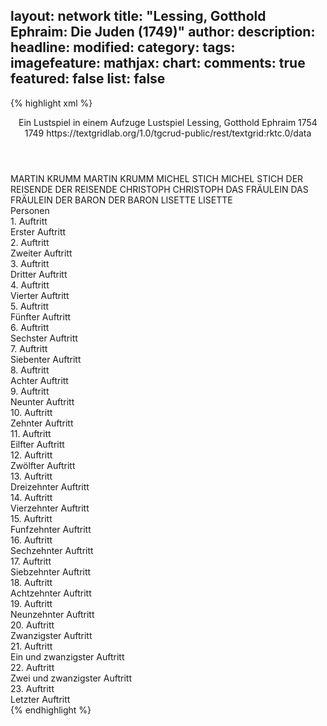 layout: network
title: "Lessing, Gotthold Ephraim: Die Juden (1749)"
author:
description:
headline:
modified:
category:
tags:
imagefeature:
mathjax:
chart:
comments: true
featured: false
list: false
---
{% highlight xml %}
<?xml-model href="http://raw.githubusercontent.com/DLiNa/project/master/rules/lina.rnc"?><?xml-model href="http://raw.githubusercontent.com/DLiNa/project/master/rules/lina.sch"?>
<play xmlns="http://lina.digital">
  <header>
    <title>Die Juden</title>
    <subtitle>Ein Lustspiel in einem Aufzuge</subtitle>
    <genretitle>Lustspiel</genretitle>
    <author>Lessing, Gotthold Ephraim</author>
    <date type="print" when="1754">1754</date>
    <date type="premiere" when="1749">1749</date>
    <date type="written"/>
    <source>https://textgridlab.org/1.0/tgcrud-public/rest/textgrid:rktc.0/data</source>
  </header>
  <personae>
    <character>
      <name>MARTIN KRUMM</name>
      <alias xml:id="martin_krumm">
        <name>MARTIN KRUMM</name>
      </alias>
    </character>
    <character>
      <name>MICHEL STICH</name>
      <alias xml:id="michel_stich">
        <name>MICHEL STICH</name>
      </alias>
    </character>
    <character>
      <name>DER REISENDE</name>
      <alias xml:id="der_reisende">
        <name>DER REISENDE</name>
      </alias>
    </character>
    <character>
      <name>CHRISTOPH</name>
      <alias xml:id="christoph">
        <name>CHRISTOPH</name>
      </alias>
    </character>
    <character>
      <name>DAS FRÄULEIN</name>
      <alias xml:id="das_fräulein">
        <name>DAS FRÄULEIN</name>
      </alias>
    </character>
    <character>
      <name>DER BARON</name>
      <alias xml:id="der_baron">
        <name>DER BARON</name>
      </alias>
    </character>
    <character>
      <name>LISETTE</name>
      <alias xml:id="lisette">
        <name>LISETTE</name>
      </alias>
    </character>
  </personae>
  <text>
    <div>
      <head>Personen</head>
    </div>
    <div>
      <head>1. Auftritt</head>
      <div>
        <head>Erster Auftritt</head>
        <sp who="#martin_krumm">
          <amount n="5" unit="speech_acts"/>
          <amount n="138" unit="words"/>
          <amount n="1" unit="lines"/>
          <amount n="739" unit="chars"/>
        </sp>
        <sp who="#michel_stich">
          <amount n="5" unit="speech_acts"/>
          <amount n="167" unit="words"/>
          <amount n="2" unit="lines"/>
          <amount n="896" unit="chars"/>
        </sp>
      </div>
    </div>
    <div>
      <head>2. Auftritt</head>
      <div>
        <head>Zweiter Auftritt</head>
        <sp who="#martin_krumm">
          <amount n="19" unit="speech_acts"/>
          <amount n="806" unit="words"/>
          <amount n="9" unit="lines"/>
          <amount n="4323" unit="chars"/>
        </sp>
        <sp who="#der_reisende">
          <amount n="18" unit="speech_acts"/>
          <amount n="492" unit="words"/>
          <amount n="11" unit="lines"/>
          <amount n="2662" unit="chars"/>
        </sp>
      </div>
    </div>
    <div>
      <head>3. Auftritt</head>
      <div>
        <head>Dritter Auftritt</head>
        <sp who="#der_reisende">
          <amount n="1" unit="speech_acts"/>
          <amount n="107" unit="words"/>
          <amount n="637" unit="chars"/>
        </sp>
      </div>
    </div>
    <div>
      <head>4. Auftritt</head>
      <div>
        <head>Vierter Auftritt</head>
        <sp who="#der_reisende">
          <amount n="7" unit="speech_acts"/>
          <amount n="242" unit="words"/>
          <amount n="3" unit="lines"/>
          <amount n="1384" unit="chars"/>
        </sp>
        <sp who="#christoph">
          <amount n="7" unit="speech_acts"/>
          <amount n="332" unit="words"/>
          <amount n="1867" unit="chars"/>
        </sp>
      </div>
    </div>
    <div>
      <head>5. Auftritt</head>
      <div>
        <head>Fünfter Auftritt</head>
        <sp who="#der_reisende">
          <amount n="6" unit="speech_acts"/>
          <amount n="84" unit="words"/>
          <amount n="4" unit="lines"/>
          <amount n="501" unit="chars"/>
        </sp>
        <sp who="#das_fräulein">
          <amount n="6" unit="speech_acts"/>
          <amount n="276" unit="words"/>
          <amount n="1" unit="lines"/>
          <amount n="1470" unit="chars"/>
        </sp>
      </div>
    </div>
    <div>
      <head>6. Auftritt</head>
      <div>
        <head>Sechster Auftritt</head>
        <sp who="#der_baron">
          <amount n="15" unit="speech_acts"/>
          <amount n="573" unit="words"/>
          <amount n="8" unit="lines"/>
          <amount n="3240" unit="chars"/>
        </sp>
        <sp who="#der_reisende">
          <amount n="15" unit="speech_acts"/>
          <amount n="380" unit="words"/>
          <amount n="7" unit="lines"/>
          <amount n="2061" unit="chars"/>
        </sp>
      </div>
    </div>
    <div>
      <head>7. Auftritt</head>
      <div>
        <head>Siebenter Auftritt</head>
        <sp who="#das_fräulein">
          <amount n="6" unit="speech_acts"/>
          <amount n="100" unit="words"/>
          <amount n="3" unit="lines"/>
          <amount n="524" unit="chars"/>
        </sp>
        <sp who="#der_baron">
          <amount n="6" unit="speech_acts"/>
          <amount n="199" unit="words"/>
          <amount n="4" unit="lines"/>
          <amount n="1070" unit="chars"/>
        </sp>
        <sp who="#der_reisende">
          <amount n="2" unit="speech_acts"/>
          <amount n="25" unit="words"/>
          <amount n="1" unit="lines"/>
          <amount n="141" unit="chars"/>
        </sp>
      </div>
    </div>
    <div>
      <head>8. Auftritt</head>
      <div>
        <head>Achter Auftritt</head>
        <sp who="#christoph">
          <amount n="5" unit="speech_acts"/>
          <amount n="122" unit="words"/>
          <amount n="2" unit="lines"/>
          <amount n="665" unit="chars"/>
        </sp>
        <sp who="#der_baron">
          <amount n="5" unit="speech_acts"/>
          <amount n="44" unit="words"/>
          <amount n="5" unit="lines"/>
          <amount n="224" unit="chars"/>
        </sp>
        <sp who="#der_reisende">
          <amount n="6" unit="speech_acts"/>
          <amount n="112" unit="words"/>
          <amount n="4" unit="lines"/>
          <amount n="583" unit="chars"/>
        </sp>
        <sp who="#das_fräulein">
          <amount n="6" unit="speech_acts"/>
          <amount n="158" unit="words"/>
          <amount n="3" unit="lines"/>
          <amount n="799" unit="chars"/>
        </sp>
      </div>
    </div>
    <div>
      <head>9. Auftritt</head>
      <div>
        <head>Neunter Auftritt</head>
        <sp who="#der_baron">
          <amount n="5" unit="speech_acts"/>
          <amount n="87" unit="words"/>
          <amount n="3" unit="lines"/>
          <amount n="459" unit="chars"/>
        </sp>
        <sp who="#das_fräulein">
          <amount n="1" unit="speech_acts"/>
          <amount n="27" unit="words"/>
          <amount n="140" unit="chars"/>
        </sp>
        <sp who="#lisette">
          <amount n="3" unit="speech_acts"/>
          <amount n="22" unit="words"/>
          <amount n="2" unit="lines"/>
          <amount n="121" unit="chars"/>
        </sp>
        <sp who="#christoph">
          <amount n="2" unit="speech_acts"/>
          <amount n="54" unit="words"/>
          <amount n="315" unit="chars"/>
        </sp>
      </div>
    </div>
    <div>
      <head>10. Auftritt</head>
      <div>
        <head>Zehnter Auftritt</head>
        <sp who="#lisette">
          <amount n="17" unit="speech_acts"/>
          <amount n="213" unit="words"/>
          <amount n="15" unit="lines"/>
          <amount n="1122" unit="chars"/>
        </sp>
        <sp who="#christoph">
          <amount n="17" unit="speech_acts"/>
          <amount n="580" unit="words"/>
          <amount n="7" unit="lines"/>
          <amount n="3092" unit="chars"/>
        </sp>
      </div>
    </div>
    <div>
      <head>11. Auftritt</head>
      <div>
        <head>Eilfter Auftritt</head>
        <sp who="#lisette">
          <amount n="15" unit="speech_acts"/>
          <amount n="350" unit="words"/>
          <amount n="9" unit="lines"/>
          <amount n="1815" unit="chars"/>
        </sp>
        <sp who="#martin_krumm">
          <amount n="15" unit="speech_acts"/>
          <amount n="287" unit="words"/>
          <amount n="12" unit="lines"/>
          <amount n="1488" unit="chars"/>
        </sp>
      </div>
    </div>
    <div>
      <head>12. Auftritt</head>
      <div>
        <head>Zwölfter Auftritt</head>
        <sp who="#das_fräulein">
          <amount n="2" unit="speech_acts"/>
          <amount n="19" unit="words"/>
          <amount n="2" unit="lines"/>
          <amount n="91" unit="chars"/>
        </sp>
        <sp who="#lisette">
          <amount n="3" unit="speech_acts"/>
          <amount n="24" unit="words"/>
          <amount n="3" unit="lines"/>
          <amount n="100" unit="chars"/>
        </sp>
        <sp who="#martin_krumm">
          <amount n="3" unit="speech_acts"/>
          <amount n="36" unit="words"/>
          <amount n="3" unit="lines"/>
          <amount n="167" unit="chars"/>
        </sp>
      </div>
    </div>
    <div>
      <head>13. Auftritt</head>
      <div>
        <head>Dreizehnter Auftritt</head>
        <sp who="#das_fräulein">
          <amount n="6" unit="speech_acts"/>
          <amount n="130" unit="words"/>
          <amount n="2" unit="lines"/>
          <amount n="628" unit="chars"/>
        </sp>
        <sp who="#lisette">
          <amount n="5" unit="speech_acts"/>
          <amount n="153" unit="words"/>
          <amount n="785" unit="chars"/>
        </sp>
      </div>
    </div>
    <div>
      <head>14. Auftritt</head>
      <div>
        <head>Vierzehnter Auftritt</head>
        <sp who="#lisette">
          <amount n="15" unit="speech_acts"/>
          <amount n="476" unit="words"/>
          <amount n="5" unit="lines"/>
          <amount n="2632" unit="chars"/>
        </sp>
        <sp who="#christoph">
          <amount n="14" unit="speech_acts"/>
          <amount n="566" unit="words"/>
          <amount n="4" unit="lines"/>
          <amount n="2870" unit="chars"/>
        </sp>
      </div>
    </div>
    <div>
      <head>15. Auftritt</head>
      <div>
        <head>Funfzehnter Auftritt</head>
        <sp who="#der_reisende">
          <amount n="1" unit="speech_acts"/>
          <amount n="83" unit="words"/>
          <amount n="453" unit="chars"/>
        </sp>
      </div>
    </div>
    <div>
      <head>16. Auftritt</head>
      <div>
        <head>Sechzehnter Auftritt</head>
        <sp who="#martin_krumm">
          <amount n="14" unit="speech_acts"/>
          <amount n="513" unit="words"/>
          <amount n="3" unit="lines"/>
          <amount n="2616" unit="chars"/>
        </sp>
        <sp who="#der_reisende">
          <amount n="13" unit="speech_acts"/>
          <amount n="293" unit="words"/>
          <amount n="7" unit="lines"/>
          <amount n="1426" unit="chars"/>
        </sp>
      </div>
    </div>
    <div>
      <head>17. Auftritt</head>
      <div>
        <head>Siebzehnter Auftritt</head>
        <sp who="#der_reisende">
          <amount n="1" unit="speech_acts"/>
          <amount n="37" unit="words"/>
          <amount n="198" unit="chars"/>
        </sp>
      </div>
    </div>
    <div>
      <head>18. Auftritt</head>
      <div>
        <head>Achtzehnter Auftritt</head>
        <sp who="#der_reisende">
          <amount n="10" unit="speech_acts"/>
          <amount n="238" unit="words"/>
          <amount n="5" unit="lines"/>
          <amount n="1341" unit="chars"/>
        </sp>
        <sp who="#der_baron">
          <amount n="10" unit="speech_acts"/>
          <amount n="221" unit="words"/>
          <amount n="7" unit="lines"/>
          <amount n="1197" unit="chars"/>
        </sp>
      </div>
    </div>
    <div>
      <head>19. Auftritt</head>
      <div>
        <head>Neunzehnter Auftritt</head>
        <sp who="#der_reisende">
          <amount n="11" unit="speech_acts"/>
          <amount n="270" unit="words"/>
          <amount n="9" unit="lines"/>
          <amount n="1427" unit="chars"/>
        </sp>
        <sp who="#christoph">
          <amount n="11" unit="speech_acts"/>
          <amount n="448" unit="words"/>
          <amount n="3" unit="lines"/>
          <amount n="2460" unit="chars"/>
        </sp>
      </div>
    </div>
    <div>
      <head>20. Auftritt</head>
      <div>
        <head>Zwanzigster Auftritt</head>
        <sp who="#lisette">
          <amount n="4" unit="speech_acts"/>
          <amount n="112" unit="words"/>
          <amount n="3" unit="lines"/>
          <amount n="584" unit="chars"/>
        </sp>
        <sp who="#christoph">
          <amount n="2" unit="speech_acts"/>
          <amount n="73" unit="words"/>
          <amount n="1" unit="lines"/>
          <amount n="354" unit="chars"/>
        </sp>
        <sp who="#der_reisende">
          <amount n="4" unit="speech_acts"/>
          <amount n="131" unit="words"/>
          <amount n="2" unit="lines"/>
          <amount n="719" unit="chars"/>
        </sp>
      </div>
    </div>
    <div>
      <head>21. Auftritt</head>
      <div>
        <head>Ein und zwanzigster Auftritt</head>
        <sp who="#der_baron">
          <amount n="3" unit="speech_acts"/>
          <amount n="137" unit="words"/>
          <amount n="770" unit="chars"/>
        </sp>
        <sp who="#der_reisende">
          <amount n="2" unit="speech_acts"/>
          <amount n="62" unit="words"/>
          <amount n="1" unit="lines"/>
          <amount n="322" unit="chars"/>
        </sp>
        <sp who="#lisette">
          <amount n="1" unit="speech_acts"/>
          <amount n="32" unit="words"/>
          <amount n="169" unit="chars"/>
        </sp>
        <sp who="#christoph">
          <amount n="1" unit="speech_acts"/>
          <amount n="10" unit="words"/>
          <amount n="1" unit="lines"/>
          <amount n="62" unit="chars"/>
        </sp>
      </div>
    </div>
    <div>
      <head>22. Auftritt</head>
      <div>
        <head>Zwei und zwanzigster Auftritt</head>
        <sp who="#lisette">
          <amount n="3" unit="speech_acts"/>
          <amount n="22" unit="words"/>
          <amount n="3" unit="lines"/>
          <amount n="109" unit="chars"/>
        </sp>
        <sp who="#der_baron">
          <amount n="9" unit="speech_acts"/>
          <amount n="253" unit="words"/>
          <amount n="5" unit="lines"/>
          <amount n="1456" unit="chars"/>
        </sp>
        <sp who="#das_fräulein">
          <amount n="2" unit="speech_acts"/>
          <amount n="21" unit="words"/>
          <amount n="2" unit="lines"/>
          <amount n="116" unit="chars"/>
        </sp>
        <sp who="#der_reisende">
          <amount n="8" unit="speech_acts"/>
          <amount n="287" unit="words"/>
          <amount n="4" unit="lines"/>
          <amount n="1600" unit="chars"/>
        </sp>
        <sp who="#christoph">
          <amount n="3" unit="speech_acts"/>
          <amount n="132" unit="words"/>
          <amount n="1" unit="lines"/>
          <amount n="726" unit="chars"/>
        </sp>
      </div>
    </div>
    <div>
      <head>23. Auftritt</head>
      <div>
        <head>Letzter Auftritt</head>
        <sp who="#lisette">
          <amount n="2" unit="speech_acts"/>
          <amount n="25" unit="words"/>
          <amount n="2" unit="lines"/>
          <amount n="125" unit="chars"/>
        </sp>
        <sp who="#christoph">
          <amount n="2" unit="speech_acts"/>
          <amount n="45" unit="words"/>
          <amount n="1" unit="lines"/>
          <amount n="249" unit="chars"/>
        </sp>
      </div>
    </div>
  </text>
</play>
{% endhighlight %}